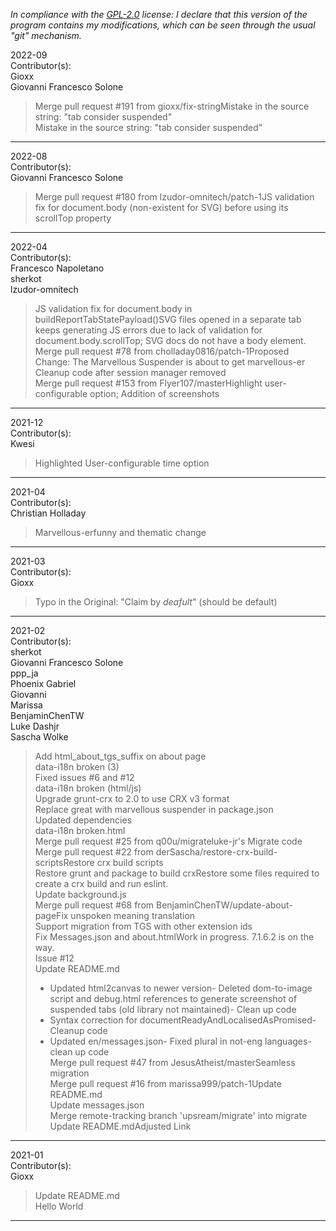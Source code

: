 *In compliance with the [GPL-2.0](https://opensource.org/licenses/GPL-2.0) license: I declare that this version of the program contains my modifications, which can be seen through the usual "git" mechanism.*  


2022-09  
Contributor(s):  
Gioxx  
Giovanni Francesco Solone  
>Merge pull request #191 from gioxx/fix-stringMistake in the source string: "tab consider suspended"  
>Mistake in the source string: "tab consider suspended"  
- - - - - - - - - - - - - - - - - - - - - - - - - - - 


2022-08  
Contributor(s):  
Giovanni Francesco Solone  
>Merge pull request #180 from lzudor-omnitech/patch-1JS validation fix for document.body (non-existent for SVG) before using its scrollTop property  
- - - - - - - - - - - - - - - - - - - - - - - - - - - 


2022-04  
Contributor(s):  
Francesco Napoletano  
sherkot  
lzudor-omnitech  
>JS validation fix for document.body in buildReportTabStatePayload()SVG files opened in a separate tab keeps generating JS errors due to lack of validation for document.body.scrollTop; SVG docs do not have a body element.  
>Merge pull request #78 from cholladay0816/patch-1Proposed Change: The Marvellous Suspender is about to get marvellous-er  
>Cleanup code after session manager removed  
>Merge pull request #153 from Flyer107/masterHighlight user-configurable option; Addition of screenshots  
- - - - - - - - - - - - - - - - - - - - - - - - - - - 


2021-12  
Contributor(s):  
Kwesi  
>Highlighted User-configurable time option  
- - - - - - - - - - - - - - - - - - - - - - - - - - - 


2021-04  
Contributor(s):  
Christian Holladay  
>Marvellous-erfunny and thematic change  
- - - - - - - - - - - - - - - - - - - - - - - - - - - 


2021-03  
Contributor(s):  
Gioxx  
>Typo in the Original: "Claim by *deafult*" (should be default)  
- - - - - - - - - - - - - - - - - - - - - - - - - - - 


2021-02  
Contributor(s):  
sherkot  
Giovanni Francesco Solone  
ppp_ja  
Phoenix Gabriel  
Giovanni  
Marissa  
BenjaminChenTW  
Luke Dashjr  
Sascha Wolke  
>Add html_about_tgs_suffix on about page  
>data-i18n broken (3)  
>Fixed issues #6 and #12  
>data-i18n broken (html/js)  
>Upgrade grunt-crx to 2.0 to use CRX v3 format  
>Replace great with marvellous suspender in package.json  
>Updated dependencies  
>data-i18n broken.html  
>Merge pull request #25 from q00u/migrateluke-jr's Migrate code  
>Merge pull request #22 from derSascha/restore-crx-build-scriptsRestore crx build scripts  
>Restore grunt and package to build crxRestore some files required to create a crx build and run eslint.  
>Update background.js  
>Merge pull request #68 from BenjaminChenTW/update-about-pageFix unspoken meaning translation  
>Support migration from TGS with other extension ids  
>Fix Messages.json and about.htmlWork in progress. 7.1.6.2 is on the way.  
>Issue #12  
>Update README.md  
>- Updated html2canvas to newer version- Deleted dom-to-image script and debug.html references to generate screenshot of suspended tabs (old library not maintained)- Clean up code  
>- Syntax correction for documentReadyAndLocalisedAsPromised- Cleanup code  
>- Updated en/messages.json- Fixed plural in not-eng languages- clean up code  
>Merge pull request #47 from JesusAtheist/masterSeamless migration  
>Merge pull request #16 from marissa999/patch-1Update README.md  
>Update messages.json  
>Merge remote-tracking branch 'upsream/migrate' into migrate  
>Update README.mdAdjusted Link  
- - - - - - - - - - - - - - - - - - - - - - - - - - - 


2021-01  
Contributor(s):  
Gioxx  
>Update README.md  
>Hello World  
- - - - - - - - - - - - - - - - - - - - - - - - - - - 

